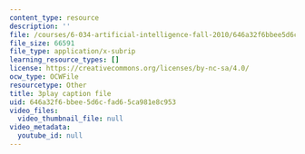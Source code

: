 ```yaml
---
content_type: resource
description: ''
file: /courses/6-034-artificial-intelligence-fall-2010/646a32f6bbee5d6cfad65ca981e8c953_UHBmv7qCey4.srt
file_size: 66591
file_type: application/x-subrip
learning_resource_types: []
license: https://creativecommons.org/licenses/by-nc-sa/4.0/
ocw_type: OCWFile
resourcetype: Other
title: 3play caption file
uid: 646a32f6-bbee-5d6c-fad6-5ca981e8c953
video_files:
  video_thumbnail_file: null
video_metadata:
  youtube_id: null
---
```

